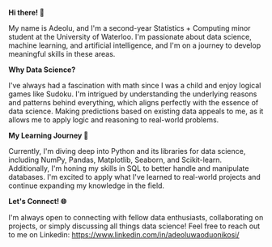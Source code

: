 **Hi there! 👋**

My name is Adeolu, and I'm a second-year Statistics + Computing minor student at the University of Waterloo. I'm passionate about data science, machine learning, and artificial intelligence, and I'm on a journey to develop meaningful skills in these areas.

**Why Data Science?**

I've always had a fascination with math since I was a child and enjoy logical games like Sudoku. I'm intrigued by understanding the underlying reasons and patterns behind everything, which aligns perfectly with the essence of data science. Making predictions based on existing data appeals to me, as it allows me to apply logic and reasoning to real-world problems.

**My Learning Journey 🚀**

Currently, I'm diving deep into Python and its libraries for data science, including NumPy, Pandas, Matplotlib, Seaborn, and Scikit-learn. Additionally, I'm honing my skills in SQL to better handle and manipulate databases. I'm excited to apply what I've learned to real-world projects and continue expanding my knowledge in the field.

**Let's Connect! 🌐**

I'm always open to connecting with fellow data enthusiasts, collaborating on projects, or simply discussing all things data science! Feel free to reach out to me on Linkedin: https://www.linkedin.com/in/adeoluwaoduonikosi/
